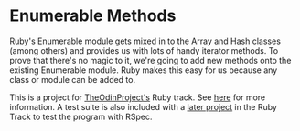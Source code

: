 # Enumerable Methods

Ruby's Enumerable module gets mixed in to the Array and Hash classes (among others) and provides us with lots of handy iterator methods. To prove that there's no magic to it, we're going to add new methods onto the existing Enumerable module. Ruby makes this easy for us because any class or module can be added to.

This is a project for [TheOdinProject's](http://www.theodinproject.com) Ruby track. See [here](http://www.theodinproject.com/courses/ruby-programming/lessons/advanced-building-blocks?ref=lc-pb) for more information. A test suite is also included with a [later project](http://www.theodinproject.com/courses/ruby-programming/lessons/testing-ruby) in the Ruby Track to test the program with RSpec.
